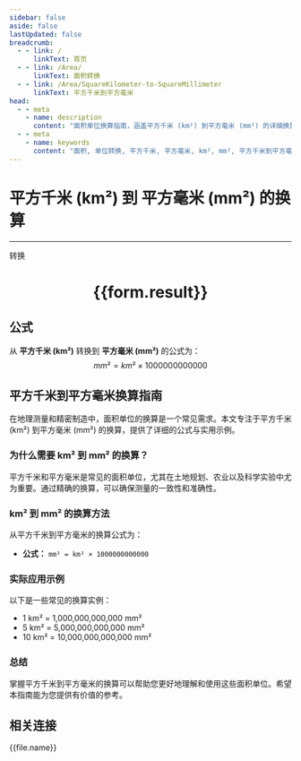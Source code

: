 ```yaml
---
sidebar: false
aside: false
lastUpdated: false
breadcrumb:
  - - link: /
      linkText: 首页
  - - link: /Area/
      linkText: 面积转换
  - - link: /Area/SquareKilometer-to-SquareMillimeter
      linkText: 平方千米到平方毫米
head:
  - - meta
    - name: description
      content: "面积单位换算指南，涵盖平方千米 (km²) 到平方毫米 (mm²) 的详细换算公式与说明。"
  - - meta
    - name: keywords
      content: "面积, 单位转换, 平方千米, 平方毫米, km², mm², 平方千米到平方毫米, 面积转换指南"
---
```

# 平方千米 (km²) 到 平方毫米 (mm²) 的换算
---
<script setup>
import { onMounted, reactive, inject, ref } from 'vue'
import { NButton, NForm, NFormItem, NInput, NInputNumber, NSelect, NCard, useMessage,NGrid ,NGi } from 'naive-ui'
import { defineClientComponent } from 'vitepress'
import { Area } from '../../files';

const convert = inject('convert')

const form = reactive({
  number: null,
  result: '',
})

const convertHandler = () => {
  if (form.number !== null && !isNaN(form.number)) {
    const convertedValue = parseFloat(form.number) * 1000000000000
    form.result = `${form.number}km² = ${convertedValue.toFixed(2)}mm²`
  } else {
    form.result = '请输入有效的数值。'
  }
}
</script>

<n-form size="large" :model="form">
  <n-form-item label="平方千米 (km²)">
    <n-input-number v-model:value="form.number" placeholder="输入平方千米" style="width: 100%" />
  </n-form-item>
  <n-form-item>
    <n-button type="primary" @click="convertHandler" block>转换</n-button>
  </n-form-item>
</n-form>

<n-card  embedded :bordered="false" hoverable>
  <div  style="text-align:center">
    <h1>{{form.result}}</h1>
  </div>
</n-card>

## 公式

从 **平方千米 (km²)** 转换到 **平方毫米 (mm²)** 的公式为：
$$ mm² = km² \times 1000000000000 $$

## 平方千米到平方毫米换算指南

在地理测量和精密制造中，面积单位的换算是一个常见需求。本文专注于平方千米 (km²) 到平方毫米 (mm²) 的换算，提供了详细的公式与实用示例。

### 为什么需要 km² 到 mm² 的换算？

平方千米和平方毫米是常见的面积单位，尤其在土地规划、农业以及科学实验中尤为重要。通过精确的换算，可以确保测量的一致性和准确性。

### km² 到 mm² 的换算方法

从平方千米到平方毫米的换算公式为：

- **公式：** `mm² = km² × 1000000000000`

### 实际应用示例

以下是一些常见的换算实例：

- 1 km² = 1,000,000,000,000 mm²
- 5 km² = 5,000,000,000,000 mm²
- 10 km² = 10,000,000,000,000 mm²

### 总结

掌握平方千米到平方毫米的换算可以帮助您更好地理解和使用这些面积单位。希望本指南能为您提供有价值的参考。

## 相关连接
<n-grid x-gap="12" :cols="3">
  <n-gi v-for="(file, index) in Area" :key="index">
    <n-button
      text
      tag="a"
      :href="file.path"
      type="primary"
    >
      {{file.name}}
    </n-button>
  </n-gi>
</n-grid>